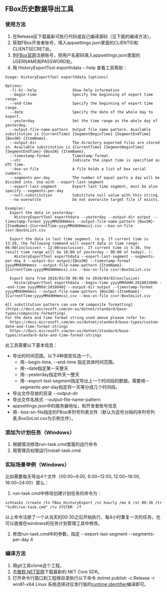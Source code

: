 ﻿## FBox历史数据导出工具

### 使用方法
1. 在Release区下载最新可执行代码或自己编译源码（见下面的编译方法）。
2. 获取FBox开发者账号，填入appsettings.json里面的CLIENTID和CLIENTSECRET处。
3. 到[FBox官网](fbox360.com)注册账号，把用户名密码填入appsettings.json里面的USERNAME和PASSWORD处。
4. 用 HistoryExportTool exporthdata --help 查看工具帮助：
~~~~
Usage: HistoryExportTool exporthdata [options]

Options:
  -?|-h|--help                Show help information
  --begin-time                Specify the beginning of export time range.
  --end-time                  Specify the beginning of export time range.
  --date                      Specify the date of the whole day to export.
  --yesterday                 Set the time range as the whole day of yesterday.
  --output-file-name-pattern  Output file name pattern. Available substitution is {CurrentTime} {SegmentBeginTime} {SegmentEndTime} {BoxSN} {ItemName}.
  --output-dir                The directory exported files are stored in. Available substitution is {CurrentTime} {SegmentBeginTime} {SegmentEndTime} {BoxSN} {ItemName}.
  --timestamp-format          Timestamp format.
  --utc                       Indicate the input time is specified as UTC time.
  --box-sn-file               A file holds a list of box serial numbers.
  --segments-per-day          The number of equal parts a day will be divided into. Use with --export-last-segment
  --export-last-segment       Export last time segment, must be also specify --segments-per-day
  --null-substitution         Substitute null value with this string.
  --no-overwrite              Do not overwrite target file if exists.

Examples:
  Export the data in yesterday:
    HistoryExportTool exporthdata --yesterday --output-dir output --timestamp-format yyyyMMddHHmmss --output-file-name-pattern {BoxSN}-{ItemName}-{CurrentTime:yyyyMMddHHmmss}.csv --box-sn-file csvr:BoxSnList.csv

  Export the data in last time segment. (e.g. If current time is 13:20, the following command will export data in time range: 06:00(inclusive) ~ 12:00(exclusive). If current time is 5:30, the result time range will be 18:00 of yesterday ~ 00:00 of today). ):
    HistoryExportTool exporthdata --export-last-segment --segments-per-day 4 --output-dir output/{BoxSN} --timestamp-format yyyyMMddHHmmss --output-file-name-pattern {ItemName}-{CurrentTime:yyyyMMddHHmmss}.csv --box-sn-file csvr:BoxSnList.csv

  Export data from 2018/03/30 06:00 to 2018/04/02(exclusive)
    HistoryExportTool exporthdata --begin-time yyyyMMddHH:2018033006 --end-time yyyyMMdd:20180402 --output-dir output --timestamp-format yyyyMMddHHmmss --output-file-name-pattern {BoxSN}-{ItemName}-{CurrentTime:yyyyMMddHHmmss}.csv --box-sn-file csvr:BoxSnList.csv

All substitution pattern can use C# composite formatting](https://docs.microsoft.com/en-us/dotnet/standard/base-types/composite-formatting).
For the date and time format string used above please refer to:
  https://docs.microsoft.com/en-us/dotnet/standard/base-types/custom-date-and-time-format-strings
  https://docs.microsoft.com/en-us/dotnet/standard/base-types/standard-date-and-time-format-strings
~~~~
此工具需要以下基本信息：
* 导出的时间范围。以下4种类型任选一个。
  * 用--begin-time, --end-time 指定具体时间范围。
  * 用--date指定某一天整天
  * 用--yesterday指定昨天一整天
  * 用--export-last-segment指定导出上一个时间段的数据。需要用--segments-per-day指定将一天等分成几个时间段。
* 导出文件存放的目录 --output-dir 
* 导出文件名格式 --output-file-name-pattern
* appsettings.json中的服务器地址，和开发者账号信息
* 用--box-sn-file指定的FBox序列号列表文件（默认为逗号分隔的序列号列表,BoxSnList.csv为示例文件）。

### 添加为计划任务（Windows）
1. 根据情况修改run-task.cmd里面的运行命令
2. 用管理员权限运行install-task.cmd

### 实际场景举例（Windows）
比如需要每天导出4个文件（00:00~6:00, 6:00~12:00, 12:00~18:00, 18:00~24:00）那么：
1. run-task.cmd中修改创建计划任务的命令为：
~~~~
schtasks /create /tn FBox_HistoryExport /sc hourly /mo 6 /st 00:30 /tr "%cd%\run-task.cmd" /ru SYSTEM  /f
~~~~
以上命令注册了一个从当天的00:30之后开始执行，每4小时重复一次的任务。也可以直接在windows的任务计划管理工具中修改。

2. 修改run-task.cmd中的参数，指定 --export-last-segment --segments-per-day 4

### 编译方法
1. 用git工具clone这个工程。
2. 去[微软.NET官网](http://dot.net)下载最新的.NET Core SDK。
3. 打开命令行窗口到工程根目录执行以下命令
dotnet publish -c Release -r win81-x64 
Linux 系统选择对应发行版的[runtime identifier](https://docs.microsoft.com/en-us/dotnet/core/rid-catalog)编译即可。
